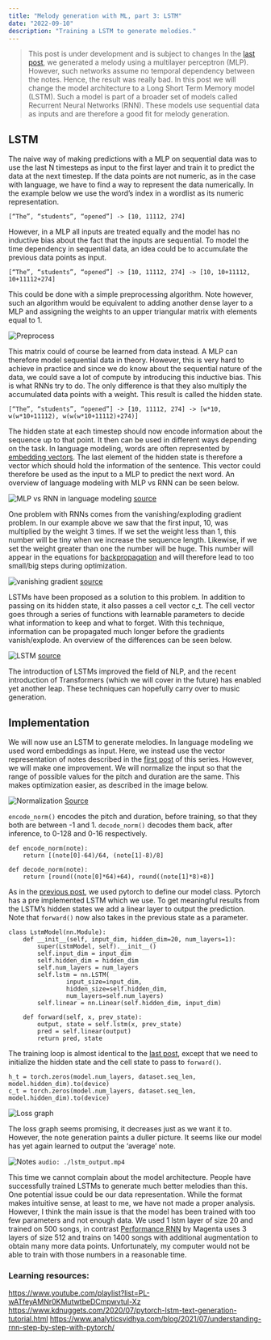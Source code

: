 ```yaml
---
title: "Melody generation with ML, part 3: LSTM"
date: "2022-09-10"
description: "Training a LSTM to generate melodies." 
---
```


> This post is under development and is subject to changes 
In the [last post](https://yetools.net/4_ml_cvnn/cvnn/), we generated a melody using a multilayer perceptron (MLP). However, such networks assume no temporal dependency between the notes. Hence, the result was really bad. In this post we will change the model architecture to a Long Short Term Memory model (LSTM). Such a model is part of a broader set of models called Recurrent Neural Networks (RNN). These models use sequential data as inputs and are therefore a good fit for melody generation.

## LSTM

The naive way of making predictions with a MLP on sequential data was to use the last N timesteps as input to the first layer and train it to predict the data at the next timestep. If the data points are not numeric, as in the case with language, we have to find a way to represent the data numerically. In the example below we use the word’s index in a  wordlist as its numeric representation.

```
[“The”, “students”, “opened”] -> [10, 11112, 274]
```

However, in a MLP all inputs are treated equally and the model has no inductive bias about the fact that the inputs are sequential. To model the time dependency in sequential data, an idea could be to accumulate the previous data points as input.

```
[“The”, “students”, “opened”] -> [10, 11112, 274] -> [10, 10+11112, 10+11112+274]

```

This could be done with a simple preprocessing algorithm. Note however, such an algorithm would be equivalent to adding another dense layer to a MLP and assigning the weights to an upper triangular matrix with elements equal to 1.

![Preprocess](./images/upper_matrix.png)

This matrix could of course be learned from data instead. A MLP can therefore model sequential data in theory. However, this is very hard to achieve in practice and since we do know about the sequential nature of the data, we could save a lot of compute by introducing this inductive bias. This is what RNNs try to do. The only difference is that they also multiply the accumulated data points with a weight. This result is called the hidden state.

```
[“The”, “students”, “opened”] -> [10, 11112, 274] -> [w*10, w(w*10+11112), w(w(w*10+11112)+274)]
```

The hidden state at each timestep should now encode information about the sequence up to that point. It then can be used in different ways depending on the task. In language modeling, words are often represented by [embedding vectors](https://en.wikipedia.org/wiki/Word_embedding). The last element of the hidden state is therefore a vector which should hold the information of the sentence. This vector could therefore be used as the input to a MLP to predict the next word. An overview of language modeling with MLP vs RNN can be seen below.



![MLP vs RNN in language modeling](./images/mlp_rnn.png)
[source](https://web.stanford.edu/class/cs224n/readings/cs224n-2019-notes05-LM_RNN.pdf)

One problem with RNNs comes from the vanishing/exploding gradient problem. In our example above we saw that the first input, 10, was multiplied by the weight 3 times. If we set the weight less than 1, this number will be tiny when we increase the sequence length. Likewise, if we set the weight greater than one the number will be huge. This number will appear in the equations for [backpropagation](https://en.wikipedia.org/wiki/Backpropagation) and will therefore lead to too small/big steps during optimization.



![vanishing gradient](./images/van_gradient.jpg)
[source](https://www.deeplearning.ai/)

LSTMs have been proposed as a solution to this problem. In addition to passing on its hidden state, it also passes a cell vector c_t. The cell vector goes through a series of functions with learnable parameters to decide what information to keep and what to forget. With this technique, information can be propagated much longer before the gradients vanish/explode. An overview of the differences can be seen below.


![LSTM](./images/lstm.jpg)
[source](https://slideplayer.com/slide/12337673/)

The introduction of LSTMs improved the field of NLP, and the recent introduction of Transformers (which we will cover in the future) has enabled yet another leap. These techniques can hopefully carry over to music generation.
## Implementation
We will now use an LSTM to generate melodies. In language modeling we used word embeddings as input. Here, we instead use the vector representation of notes described in the [first post](https://yetools.net/3_ml_data/data/) of this series. However, we will make one improvement. We will normalize the input so that the range of possible values for the pitch and duration are the same. This makes optimization easier, as described in the image below.

![Normalization](./images/norm_opt.png)
[Source](https://stats.stackexchange.com/questions/322822/how-normalizing-helps-to-increase-the-speed-of-the-learning)

`encode_norm()` encodes the pitch and duration, before training, so that they both are between -1 and 1. `decode_norm()` decodes them back, after inference, to 0-128 and 0-16 respectively.

```
def encode_norm(note):
    return [(note[0]-64)/64, (note[1]-8)/8]

def decode_norm(note):
    return [round((note[0]*64)+64), round((note[1]*8)+8)]

```

As in the [previous post](https://yetools.net/4_ml_cvnn/cvnn/), we used pytorch to define our model class. Pytorch has a pre implemented LSTM which we use. To get meaningful results from the LSTM’s hidden states we add a linear layer to output the prediction. Note that `forward()` now also takes in the previous state as a parameter.

```
class LstmModel(nn.Module):
    def __init__(self, input_dim, hidden_dim=20, num_layers=1):
        super(LstmModel, self).__init__()
        self.input_dim = input_dim
        self.hidden_dim = hidden_dim
        self.num_layers = num_layers
        self.lstm = nn.LSTM(
                input_size=input_dim,
                hidden_size=self.hidden_dim,
                num_layers=self.num_layers)
        self.linear = nn.Linear(self.hidden_dim, input_dim)

    def forward(self, x, prev_state):
        output, state = self.lstm(x, prev_state)
        pred = self.linear(output)
        return pred, state
```

The training loop is almost identical to the [last post](https://yetools.net/4_ml_cvnn/cvnn/), except that we need to initialize the hidden state and the cell state to pass to `forward()`.

```
h_t = torch.zeros(model.num_layers, dataset.seq_len, model.hidden_dim).to(device)
c_t = torch.zeros(model.num_layers, dataset.seq_len, model.hidden_dim).to(device)
```
![Loss graph](./images/loss.png)

The loss graph seems promising, it decreases just as we want it to. However, the note generation paints a duller picture. It seems like our model has yet again learned to output the ‘average’ note.

![Notes](./images/lstm_notes.png)
`audio: ./lstm_output.mp4`

This time we cannot complain about the model architecture. People have successfully trained LSTMs to generate much better melodies than this. One potential issue could be our data representation. While the format makes intuitive sense, at least to me, we have not made a proper analysis. However, I think the main issue is that the model has been trained with too few parameters and not enough data. We used 1 lstm layer of size 20 and trained on 500 songs, in contrast [Performance RNN](https://magenta.tensorflow.org/performance-rnn) by Magenta uses 3 layers of size 512 and trains on 1400 songs with additional augmentation to obtain many more data points. Unfortunately, my computer would not be able to train with those numbers in a reasonable time.


### Learning resources:
https://www.youtube.com/playlist?list=PL-wATfeyAMNr0KMutwtbeDCmpwvtul-Xz
https://www.kdnuggets.com/2020/07/pytorch-lstm-text-generation-tutorial.html
https://www.analyticsvidhya.com/blog/2021/07/understanding-rnn-step-by-step-with-pytorch/


